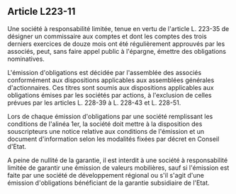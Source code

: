 Article L223-11
----
Une société à responsabilité limitée, tenue en vertu de l'article L. 223-35 de
désigner un commissaire aux comptes et dont les comptes des trois derniers
exercices de douze mois ont été régulièrement approuvés par les associés, peut,
sans faire appel public à l'épargne, émettre des obligations nominatives.

L'émission d'obligations est décidée par l'assemblée des associés conformément
aux dispositions applicables aux assemblées générales d'actionnaires. Ces titres
sont soumis aux dispositions applicables aux obligations émises par les sociétés
par actions, à l'exclusion de celles prévues par les articles L. 228-39 à L.
228-43 et L. 228-51.

Lors de chaque émission d'obligations par une société remplissant les conditions
de l'alinéa 1er, la société doit mettre à la disposition des souscripteurs une
notice relative aux conditions de l'émission et un document d'information selon
les modalités fixées par décret en Conseil d'Etat.

A peine de nullité de la garantie, il est interdit à une société à
responsabilité limitée de garantir une émission de valeurs mobilières, sauf si
l'émission est faite par une société de développement régional ou s'il s'agit
d'une émission d'obligations bénéficiant de la garantie subsidiaire de l'Etat.
